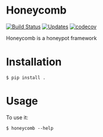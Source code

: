 # Honeycomb

[![Build Status](https://travis-ci.org/Cymmetria/honeycomb.svg?branch=master)](https://travis-ci.org/Cymmetria/honeycomb) [![Updates](https://pyup.io/repos/github/Cymmetria/honeycomb/shield.svg)](https://pyup.io/repos/github/Cymmetria/honeycomb/) [![codecov](https://codecov.io/gh/Cymmetria/honeycomb/branch/master/graph/badge.svg)](https://codecov.io/gh/Cymmetria/honeycomb)

Honeycomb is a honeypot framework


# Installation


    $ pip install .


# Usage

To use it:

    $ honeycomb --help
